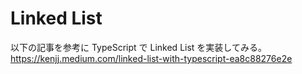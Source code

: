 # Linked List

以下の記事を参考に TypeScript で Linked List を実装してみる。
https://kenjj.medium.com/linked-list-with-typescript-ea8c88276e2e
